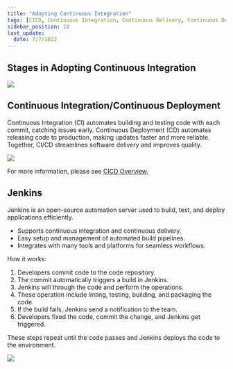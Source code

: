 ```yaml
---
title: "Adopting Continuous Integration"
tags: [CICD, Continuous Integration, Continuous Delivery, Continuous Deployment, Jenkins]
sidebar_position: 10
last_update:
  date: 7/7/2022
---
```



## Stages in Adopting Continuous Integration 

<div class='img-center'>

![](/img/docs/adopting-cicd.png)

</div>


## Continuous Integration/Continuous Deployment

Continuous Integration (CI) automates building and testing code with each commit, catching issues early. Continuous Deployment (CD) automates releasing code to production, making updates faster and more reliable. Together, CI/CD streamlines software delivery and improves quality.

![](/img/docs/1027-jenkins-cicd-complete-end-to-end.png)


For more information, please see [CICD Overview.](/docs/017-Version-Control-and-CICD/002-CICD/CICD-Overview.md)

## Jenkins 

Jenkins is an open-source automation server used to build, test, and deploy applications efficiently.

- Supports continuous integration and continuous delivery.
- Easy setup and management of automated build pipelines.
- Integrates with many tools and platforms for seamless workflows.

How it works:

1. Developers commit code to the code repository.
2. The commit automatically triggers a build in Jenkins.
3. Jenkins will through the code and perform the operations.
4. These operation include linting, testing, building, and packaging the code.
5. If the build fails, Jenkins send a notification to the team.
6. Developers fixed the code, commit the change, and Jenkins get triggered.

These steps repeat until the code passes and Jenkins deploys the code to the environment.

![](/img/docs/1027-jenkins-how-jenkins-works.png)